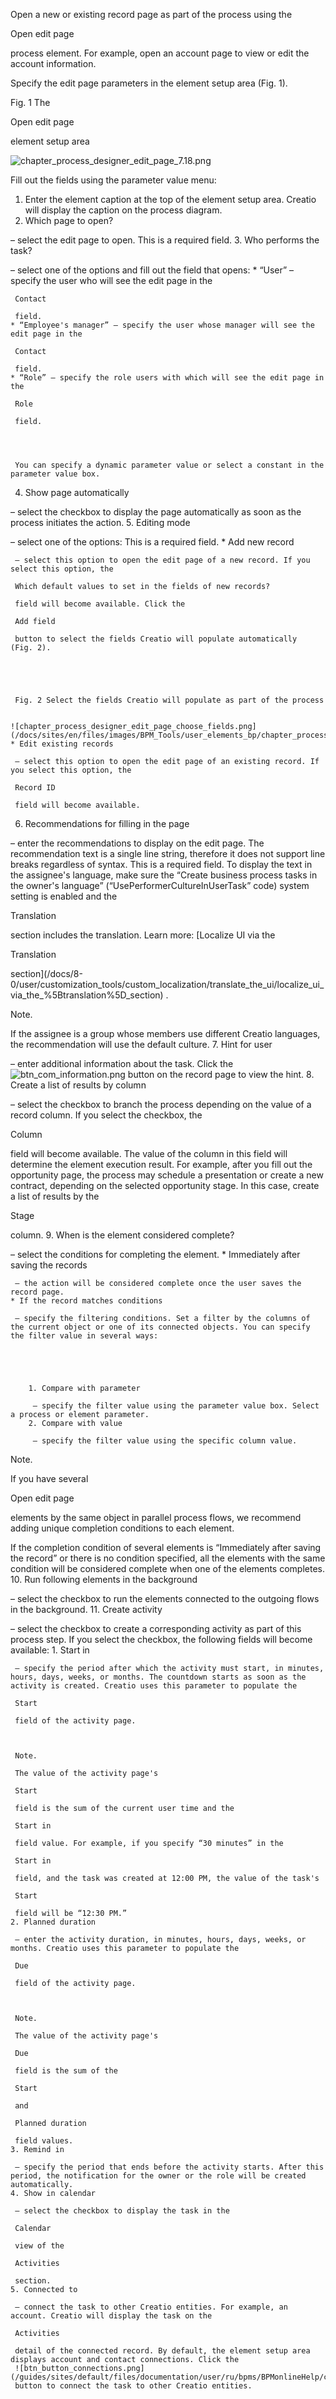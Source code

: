 


 Open a new or existing record page as part of the process using the
 
 Open edit page
 
 process element. For example, open an account page to view or edit the account information.
 



 Specify the edit page parameters in the element setup area (Fig. 1).
 




 Fig. 1 The
 
 Open edit page
 
 element setup area
 

![chapter_process_designer_edit_page_7.18.png](/docs/sites/en/files/images/BPM_Tools/user_elements_bp/chapter_process_designer_edit_page_7.18.png)



 Fill out the fields using the parameter value menu:
 


1. Enter the element caption at the top of the element setup area. Creatio will display the caption on the process diagram.
2. Which page to open?
 
 – select the edit page to open. This is a required field.
3. Who performs the task?
 
 – select one of the options and fill out the field that opens:
	* “User” – specify the user who will see the edit page in the
	 
	 Contact
	 
	 field.
	* “Employee's manager” – specify the user whose manager will see the edit page in the
	 
	 Contact
	 
	 field.
	* “Role” – specify the role users with which will see the edit page in the
	 
	 Role
	 
	 field.
	 
	
	
	
	 You can specify a dynamic parameter value or select a constant in the parameter value box.
4. Show page automatically
 
 – select the checkbox to display the page automatically as soon as the process initiates the action.
5. Editing mode
 
 – select one of the options: This is a required field.
	* Add new record
	 
	 – select this option to open the edit page of a new record. If you select this option, the
	 
	 Which default values to set in the fields of new records?
	 
	 field will become available. Click the
	 
	 Add field
	 
	 button to select the fields Creatio will populate automatically (Fig. 2).
	 
	
	
	
	
	 Fig. 2 Select the fields Creatio will populate as part of the process
	 
	
	![chapter_process_designer_edit_page_choose_fields.png](/docs/sites/en/files/images/BPM_Tools/user_elements_bp/chapter_process_designer_edit_page_choose_fields.png)
	* Edit existing records
	 
	 – select this option to open the edit page of an existing record. If you select this option, the
	 
	 Record ID
	 
	 field will become available.
6. Recommendations for filling in the page
 
 – enter the recommendations to display on the edit page. The recommendation text is a single line string, therefore it does not support line breaks regardless of syntax. This is a required field. To display the text in the assignee's language, make sure the “Create business process tasks in the owner's language” (“UsePerformerCultureInUserTask” code) system setting is enabled and the
 
 Translation
 
 section includes the translation. Learn more:
 [Localize UI via the
 
 Translation
 
 section](/docs/8-0/user/customization_tools/custom_localization/translate_the_ui/localize_ui_via_the_%5Btranslation%5D_section) 
 .
 





 Note.
 
 If the assignee is a group whose members use different Creatio languages, the recommendation will use the default culture.
7. Hint for user
 
 – enter additional information about the task. Click the
 ![btn_com_information.png](/guides/sites/default/files/documentation/user/ru/bpms/BPMonlineHelp/chapter_process_designer/btn_com_information.png)
 button on the record page to view the hint.
8. Create a list of results by column
 
 – select the checkbox to branch the process depending on the value of a record column. If you select the checkbox, the
 
 Column
 
 field will become available. The value of the column in this field will determine the element execution result. For example, after you fill out the opportunity page, the process may schedule a presentation or create a new contract, depending on the selected opportunity stage. In this case, create a list of results by the
 
 Stage
 
 column.
9. When is the element considered complete?
 
 – select the conditions for completing the element.
	* Immediately after saving the records
	 
	 – the action will be considered complete once the user saves the record page.
	* If the record matches conditions
	 
	 – specify the filtering conditions. Set a filter by the columns of the current object or one of its connected objects. You can specify the filter value in several ways:
	 
	
	
	
	
		1. Compare with parameter
		 
		 – specify the filter value using the parameter value box. Select a process or element parameter.
		2. Compare with value
		 
		 – specify the filter value using the specific column value.


 Note.
 
 If you have several
 
 Open edit page
 
 elements by the same object in parallel process flows, we recommend adding unique completion conditions to each element.
 



 If the completion condition of several elements is “Immediately after saving the record” or there is no condition specified, all the elements with the same condition will be considered complete when one of the elements completes.
10. Run following elements in the background
 
 – select the checkbox to run the elements connected to the outgoing flows in the background.
11. Create activity
 
 – select the checkbox to create a corresponding activity as part of this process step. If you select the checkbox, the following fields will become available:
	1. Start in
	 
	 – specify the period after which the activity must start, in minutes, hours, days, weeks, or months. The countdown starts as soon as the activity is created. Creatio uses this parameter to populate the
	 
	 Start
	 
	 field of the activity page.
	 
	
	
	 Note.
	 
	 The value of the activity page's
	 
	 Start
	 
	 field is the sum of the current user time and the
	 
	 Start in
	 
	 field value. For example, if you specify “30 minutes” in the
	 
	 Start in
	 
	 field, and the task was created at 12:00 PM, the value of the task's
	 
	 Start
	 
	 field will be “12:30 PM.”
	2. Planned duration
	 
	 – enter the activity duration, in minutes, hours, days, weeks, or months. Creatio uses this parameter to populate the
	 
	 Due
	 
	 field of the activity page.
	 
	
	
	 Note.
	 
	 The value of the activity page's
	 
	 Due
	 
	 field is the sum of the
	 
	 Start
	 
	 and
	 
	 Planned duration
	 
	 field values.
	3. Remind in
	 
	 – specify the period that ends before the activity starts. After this period, the notification for the owner or the role will be created automatically.
	4. Show in calendar
	 
	 – select the checkbox to display the task in the
	 
	 Calendar
	 
	 view of the
	 
	 Activities
	 
	 section.
	5. Connected to
	 
	 – connect the task to other Creatio entities. For example, an account. Creatio will display the task on the
	 
	 Activities
	 
	 detail of the connected record. By default, the element setup area displays account and contact connections. Click the
	 ![btn_button_connections.png](/guides/sites/default/files/documentation/user/ru/bpms/BPMonlineHelp/chapter_process_designer/btn_button_connections.png)
	 button to connect the task to other Creatio entities.




